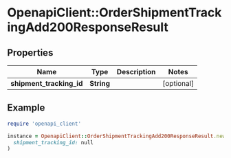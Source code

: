 # OpenapiClient::OrderShipmentTrackingAdd200ResponseResult

## Properties

| Name | Type | Description | Notes |
| ---- | ---- | ----------- | ----- |
| **shipment_tracking_id** | **String** |  | [optional] |

## Example

```ruby
require 'openapi_client'

instance = OpenapiClient::OrderShipmentTrackingAdd200ResponseResult.new(
  shipment_tracking_id: null
)
```

